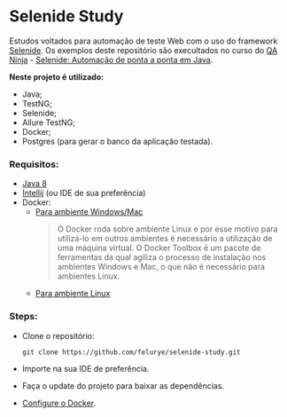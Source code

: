 # Selenide Study

Estudos voltados para automação de teste Web com o uso do framework [Selenide](https://selenide.org/index.html). Os exemplos deste repositório são execultados no curso do [QA Ninja](https://www.qaninja.com.br/) - [Selenide: Automação de ponta a ponta em Java](https://dojo.qaninja.com.br/curso/selenide-java/).

**Neste projeto é utilizado:**

* Java;
* TestNG;
* Selenide;
* Allure TestNG;
* Docker;
* Postgres (para gerar o banco da aplicação testada).

### Requisitos:

* [Java 8](https://www.oracle.com/java/technologies/javase-jre8-downloads.html)
* [Intellij](https://www.jetbrains.com/pt-br/idea/download/#section=windows) (ou IDE de sua preferência)
* Docker:
    * [Para ambiente Windows/Mac](https://github.com/docker/toolbox/releases)
      > O Docker roda sobre ambiente Linux e por esse motivo para utilizá-lo em outros ambientes é necessário a utilização de uma máquina virtual.
      O Docker Toolbox é um pacote de ferramentas da qual agiliza o processo de instalação nos ambientes Windows e Mac, o que não é necessário para 
      ambientes Linux.
    * [Para ambiente Linux](https://www.docker.com/get-started)

### Steps:

* Clone o repositório:
  
  ``git clone https://github.com/felurye/selenide-study.git``

* Importe na sua IDE de preferência.

* Faça o update do projeto para baixar as dependências.

* [Configure o Docker](https://github.com/felurye/selenide-study/blob/master/notes/ConfigDocker.md).
